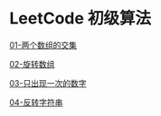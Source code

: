 # LeetCode 初级算法



[01-两个数组的交集](doc/01-两个数组的交集/01-两个数组的交集.md)

[02-旋转数组](doc/02-旋转数组/02-旋转数组.md)

[03-只出现一次的数字](doc/03-只出现一次的数字/03-只出现一次的数字.md)

[04-反转字符串](doc/04-反转字符串/04-反转字符串.md)

